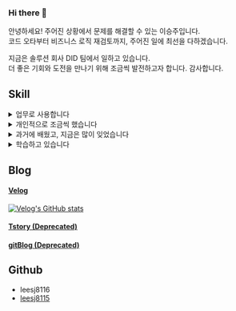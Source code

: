 ### Hi there 👋
안녕하세요! 주어진 상황에서 문제를 해결할 수 있는 이승주입니다.  
코드 오타부터 비즈니스 로직 재검토까지, 주어진 일에 최선을 다하겠습니다.

지금은 솔루션 회사 DID 팀에서 일하고 있습니다.  
더 좋은 기회와 도전을 만나기 위해 조금씩 발전하고자 합니다.
감사합니다.

## Skill
<details>
  <summary>
    업무로 사용합니다
  </summary>
  Java, Spring Boot (with JPA, Mybatis), MariaDB(Mysql), PostgreSQL
</details>

<details>
  <summary>
    개인적으로 조금씩 했습니다
  </summary>
  Typescript, React (with react-Query)
</details>

<details>
  <summary>
    과거에 배웠고, 지금은 많이 잊었습니다
  </summary>
  C++, C#
</details>

<details>
  <summary>
    학습하고 있습니다
  </summary>
  Python, Tensorflow, 이미지 처리를 위한 CNN
</details>

## Blog
#### [Velog](https://velog.io/@leesj8116)
[![Velog's GitHub stats](https://velog-readme-stats.vercel.app/api?name=leesj8116)](https://github.com/eungyeole/velog-readme-stats)
#### [Tstory (Deprecated)](https://solu8115.tistory.com/)
#### [gitBlog (Deprecated)](https://leesj8116.github.io/)

## Github
- leesj8116
- [leesj8115](https://github.com/leesj8115)

<!--
**leesj8116/leesj8116** is a ✨ _special_ ✨ repository because its `README.md` (this file) appears on your GitHub profile.

Here are some ideas to get you started:

- 🔭 I’m currently working on ...
- 🌱 I’m currently learning ...
- 👯 I’m looking to collaborate on ...
- 🤔 I’m looking for help with ...
- 💬 Ask me about ...
- 📫 How to reach me: ...
- 😄 Pronouns: ...
- ⚡ Fun fact: ...
-->
